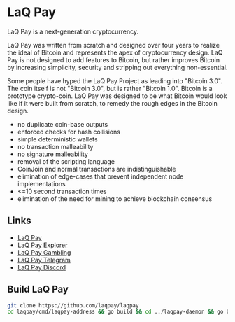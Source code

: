 # LaQ Pay

LaQ Pay is a next-generation cryptocurrency.

LaQ Pay was written from scratch and designed over four years to realize the
ideal of Bitcoin and represents the apex of cryptocurrency design.
LaQ Pay is not designed to add features to Bitcoin,
but rather improves Bitcoin by increasing simplicity,
security and stripping out everything non-essential.

Some people have hyped the LaQ Pay Project as leading into "Bitcoin 3.0".
The coin itself is not "Bitcoin 3.0",
but is rather "Bitcoin 1.0". Bitcoin is a prototype crypto-coin.
LaQ Pay was designed to be what Bitcoin would look like if it were built from
scratch, to remedy the rough edges in the Bitcoin design.

- no duplicate coin-base outputs
- enforced checks for hash collisions
- simple deterministic wallets
- no transaction malleability
- no signature malleability
- removal of the scripting language
- CoinJoin and normal transactions are indistinguishable
- elimination of edge-cases that prevent independent node implementations
- <=10 second transaction times
- elimination of the need for mining to achieve blockchain consensus

## Links

* [LaQ Pay](https://laqpay.com)
* [LaQ Pay Explorer](https://explorer.laqpay.com)
* [LaQ Pay Gambling](https://platform.laqpay.com)
* [LaQ Pay Telegram](https://t.me/laqpay_news)
* [LaQ Pay Discord](https://discord.gg/GtvFu5g)

## Build LaQ Pay

```sh
git clone https://github.com/laqpay/laqpay
cd laqpay/cmd/laqpay-address && go build && cd ../laqpay-daemon && go build && cd ../laqpay-wallet-cli && go build
```
